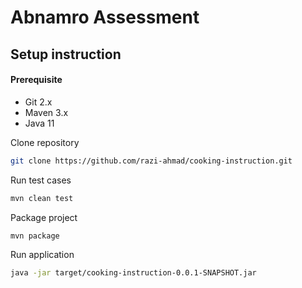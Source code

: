 # Abnamro Assessment 

## Setup instruction

#### Prerequisite
- Git 2.x
- Maven 3.x
- Java 11

Clone repository
```bash
git clone https://github.com/razi-ahmad/cooking-instruction.git
```

Run test cases
  ```bash
  mvn clean test
  ```

Package project
  ```bash
  mvn package
  ```

Run application
  ```bash
  java -jar target/cooking-instruction-0.0.1-SNAPSHOT.jar
  ```
